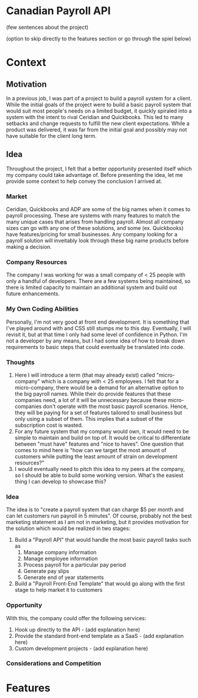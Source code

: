 # Canadian Payroll API
(few sentences about the project)

(option to skip directly to the features section or go through the spiel below)

# Context

## Motivation
In a previous job, I was part of a project to build a payroll system for a client. While the initial goals of the project were to build a basic payroll system that would suit most people's needs on a limited budget, it quickly spiraled into a system with the intent to rival Ceridian and Quickbooks. This led to many setbacks and change requests to fulfill the new client expectations. While a product was delivered, it was far from the initial goal and possibly may not have suitable for the client long term.

## Idea
Throughout the project, I felt that a better opportunity presented itself which my company could take advantage of. Before presenting the idea, let me provide some context to help convey the conclusion I arrived at.

### Market
Ceridian, Quickbooks and ADP are some of the big names when it comes to payroll processing. These are systems with many features to match the many unique cases that arises from handling payroll. Almost all company sizes can go with any one of these solutions, and some (ex. Quickbooks) have features/pricing for small businesses. Any company looking for a payroll solution will inveitably look through these big name products before making a decision. 

### Company Resources
The company I was working for was a small company of < 25 people with only a handful of developers. There are a few systems being maintained, so there is limited capacity to maintain an additional system and build out future enhancements. 

### My Own Coding Abilities
Personally, I'm not very good at front end development. It is something that I've played around with and CSS still stumps me to this day. Eventually, I will revisit it, but at that time I only had some level of confidence in Python. I'm not a developer by any means, but I had some idea of how to break down requirements to basic steps that could eventually be translated into code.

### Thoughts
1. Here I will introduce a term (that may already exist) called "micro-company" which is a company with < 25 employees. I felt that for a micro-company, there would be a demand for an alternative option to the big payroll names. While their do provide features that these companies need, a lot of it will be unnecessary because these micro-companies don't operate with the most basic payroll scenarios. Hence, they will be paying for a set of features tailored to small business but only using a subset of them. This implies that a subset of the subscription cost is wasted.
2. For any future system that my company would own, it would need to be simple to maintain and build on top of. It would be critical to differentiate between "must have" features and "nice to haves". One question that comes to mind here is "how can we target the most amount of customers while putting the least amount of strain on development resources?"
3. I would eventually need to pitch this idea to my peers at the company, so I should be able to build some working version. What's the easiest thing I can develop to showcase this?

### Idea
The idea is to "create a payroll system that can charge $5 per month and can let customers run payroll in 5 minutes". Of course, probably not the best marketing statement as I am not in marketing, but it provides motivation for the solution which would be realized in two stages:
1. Build a "Payroll API" that would handle the most basic payroll tasks such as
   1. Manage company information
   2. Manage employee information
   3. Process payroll for a particular pay period
   4. Generate pay slips
   5. Generate end of year statements
2. Build a "Payroll Front-End Template" that would go along with the first stage to help market it to customers

### Opportunity
With this, the company could offer the following services:
1. Hook up directly to the API - (add explanation here)
2. Provide the standard front-end template as a SaaS - (add explanation here)
3. Custom development projects - (add explanation here)

### Considerations and Competition


# Features